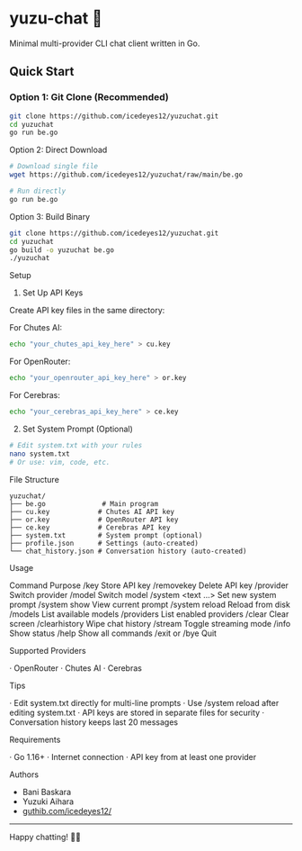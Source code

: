 # yuzu-chat 🍊

Minimal multi-provider CLI chat client written in Go.

## Quick Start

### Option 1: Git Clone (Recommended)
```bash
git clone https://github.com/icedeyes12/yuzuchat.git
cd yuzuchat
go run be.go
```

Option 2: Direct Download

```bash
# Download single file
wget https://github.com/icedeyes12/yuzuchat/raw/main/be.go

# Run directly
go run be.go
```

Option 3: Build Binary

```bash
git clone https://github.com/icedeyes12/yuzuchat.git
cd yuzuchat
go build -o yuzuchat be.go
./yuzuchat
```

Setup

1. Set Up API Keys

Create API key files in the same directory:

For Chutes AI:

```bash
echo "your_chutes_api_key_here" > cu.key
```

For OpenRouter:

```bash
echo "your_openrouter_api_key_here" > or.key
```

For Cerebras:

```bash
echo "your_cerebras_api_key_here" > ce.key
```

2. Set System Prompt (Optional)

```bash
# Edit system.txt with your rules
nano system.txt
# Or use: vim, code, etc.
```

File Structure

```
yuzuchat/
├── be.go              # Main program
├── cu.key            # Chutes AI API key
├── or.key            # OpenRouter API key  
├── ce.key            # Cerebras API key
├── system.txt        # System prompt (optional)
├── profile.json      # Settings (auto-created)
└── chat_history.json # Conversation history (auto-created)
```

Usage

Command Purpose
/key <provider> <key> Store API key
/removekey <provider> Delete API key
/provider <name> Switch provider
/model <name> Switch model
/system <text …> Set new system prompt
/system show View current prompt
/system reload Reload from disk
/models List available models
/providers List enabled providers
/clear Clear screen
/clearhistory Wipe chat history
/stream Toggle streaming mode
/info Show status
/help Show all commands
/exit or /bye Quit

Supported Providers
 
· OpenRouter 
· Chutes AI
· Cerebras 

Tips

· Edit system.txt directly for multi-line prompts
· Use /system reload after editing system.txt
· API keys are stored in separate files for security
· Conversation history keeps last 20 messages

Requirements

· Go 1.16+
· Internet connection
· API key from at least one provider

Authors

- Bani Baskara
- Yuzuki Aihara
- [guthib.com/icedeyes12/](github.com/icedeyes12/)

---

Happy chatting! 🍊💕

